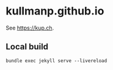 # kullmanp.github.io

See https://kup.ch.

## Local build

```
bundle exec jekyll serve --livereload
```